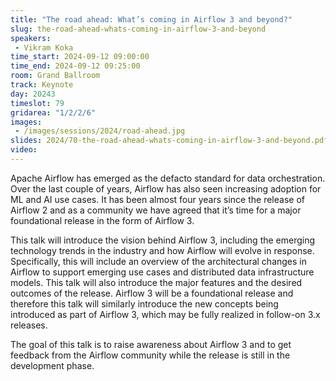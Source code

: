 ```yaml
---
title: "The road ahead: What’s coming in Airflow 3 and beyond?"
slug: the-road-ahead-whats-coming-in-airflow-3-and-beyond
speakers:
 - Vikram Koka
time_start: 2024-09-12 09:00:00
time_end: 2024-09-12 09:25:00
room: Grand Ballroom
track: Keynote
day: 20243
timeslot: 79
gridarea: "1/2/2/6"
images: 
 - /images/sessions/2024/road-ahead.jpg
slides: 2024/70-the-road-ahead-whats-coming-in-airflow-3-and-beyond.pdf
video: 
---
```


Apache Airflow has emerged as the defacto standard for data orchestration. Over the last couple of years, Airflow has also seen increasing adoption for ML and AI use cases. It has been almost four years since the release of Airflow 2 and as a community we have agreed that it’s time for a major foundational release in the form of Airflow 3. 
 
 
 
 This talk will introduce the vision behind Airflow 3, including the emerging technology trends in the industry and how Airflow will evolve in response. Specifically, this will include an overview of the architectural changes in Airflow to support emerging use cases and distributed data infrastructure models. This talk will also introduce the major features and the desired outcomes of the release. Airflow 3 will be a foundational release and therefore this talk will similarly introduce the new concepts being introduced as part of Airflow 3, which may be fully realized in follow-on 3.x releases.
 
 
 
 The goal of this talk is to raise awareness about Airflow 3 and to get feedback from the Airflow community while the release is still in the development phase.